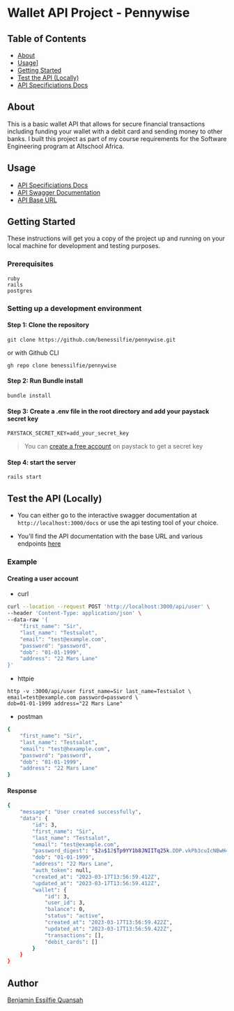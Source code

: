 # Wallet API Project - Pennywise

## Table of Contents

- [About](#about)
- [Usage](#usage)]
- [Getting Started](#getting_started)
- [Test the API (Locally)](#test_the_API)
- [API Specificiations Docs](./docs/api_specifications.md)

## About <a name = "about"></a>

This is a basic wallet API that allows for secure financial transactions including funding your wallet with a debit card and sending money to other banks. I built this project as part of my course requirements for the Software Engineering program at Altschool Africa.

## Usage <a name = "usage"></a>

- [API Specificiations Docs](./docs/api_specifications.md)
- [API Swagger Documentation](https://pennywise.onrender.com/docs)
- [API Base URL](https://pennywise.onrender.com/api)

## Getting Started <a name = "getting_started"></a>

These instructions will get you a copy of the project up and running on your local machine for development and testing purposes.

### Prerequisites

```
ruby
rails
postgres
```

### Setting up a development environment

#### Step 1: Clone the repository

```
git clone https://github.com/benessilfie/pennywise.git
```

or with Github CLI

```
gh repo clone benessilfie/pennywise
```

#### Step 2: Run Bundle install

```
bundle install
```

#### Step 3: Create a .env file in the root directory and add your paystack secret key

```
PAYSTACK_SECRET_KEY=add_your_secret_key
```

> You can [create a free account](https://dashboard.paystack.com/#/signup?_id=null) on paystack to get a secret key

#### Step 4: start the server

```
rails start
```

## Test the API (Locally) <a name = "test_the_API"></a>

- You can either go to the interactive swagger documentation at `http://localhost:3000/docs` or use the api testing tool of your choice.

- You'll find the API documentation with the base URL and various endpoints [here](./docs/api_specifications.md)

### Example

#### Creating a user account

- curl

```bash
curl --location --request POST 'http://localhost:3000/api/user' \
--header 'Content-Type: application/json' \
--data-raw '{
    "first_name": "Sir",
    "last_name": "Testsalot",
    "email": "test@example.com",
    "password": "password",
    "dob": "01-01-1999",
    "address": "22 Mars Lane"
}'
```

- httpie

```
http -v :3000/api/user first_name=Sir last_name=Testsalot \
email=test@example.com password=password \
dob=01-01-1999 address="22 Mars Lane"
```

- postman

```bash
{
    "first_name": "Sir",
    "last_name": "Testsalot",
    "email": "test@hexample.com",
    "password": "password",
    "dob": "01-01-1999",
    "address": "22 Mars Lane"
}
```

#### Response

```bash
{
    "message": "User created successfully",
    "data": {
        "id": 3,
        "first_name": "Sir",
        "last_name": "Testsalot",
        "email": "test@example.com",
        "password_digest": "$2a$12$Tp9YY1b8JNIITq25k.DDP.vkPb3cuIcNBwH4QK5XeD3ntoUdpMmlS",
        "dob": "01-01-1999",
        "address": "22 Mars Lane",
        "auth_token": null,
        "created_at": "2023-03-17T13:56:59.412Z",
        "updated_at": "2023-03-17T13:56:59.412Z",
        "wallet": {
            "id": 3,
            "user_id": 3,
            "balance": 0,
            "status": "active",
            "created_at": "2023-03-17T13:56:59.422Z",
            "updated_at": "2023-03-17T13:56:59.422Z",
            "transactions": [],
            "debit_cards": []
        }
    }
}
```

## Author

[Benjamin Essilfie Quansah](https://www.linkedin.com/in/benessilfie/)
